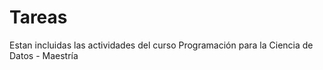 # Tareas
Estan incluidas las actividades del curso Programación para la Ciencia de Datos - Maestría
